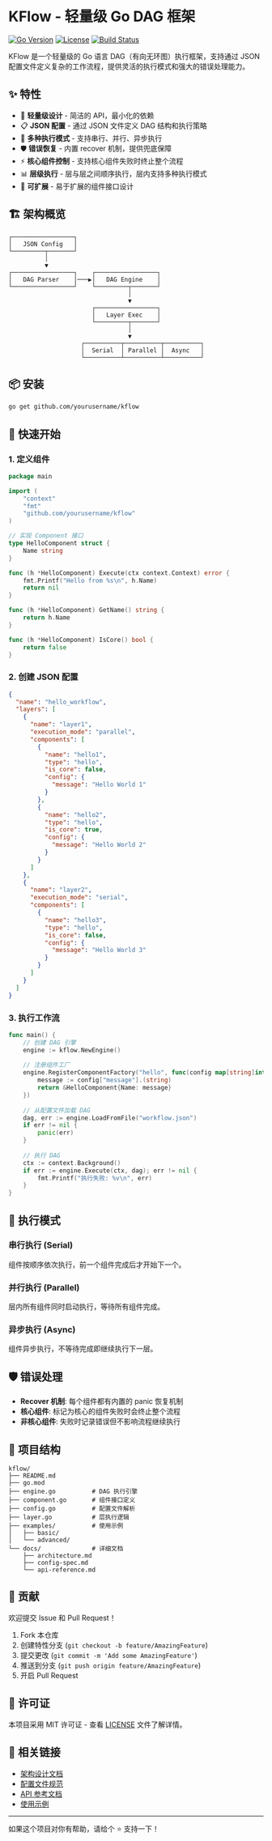 # KFlow - 轻量级 Go DAG 框架

[![Go Version](https://img.shields.io/badge/go-%3E%3D1.18-blue.svg)](https://golang.org/)
[![License](https://img.shields.io/badge/license-MIT-green.svg)](LICENSE)
[![Build Status](https://img.shields.io/badge/build-passing-brightgreen.svg)]()

KFlow 是一个轻量级的 Go 语言 DAG（有向无环图）执行框架，支持通过 JSON 配置文件定义复杂的工作流程，提供灵活的执行模式和强大的错误处理能力。

## ✨ 特性

- 🚀 **轻量级设计** - 简洁的 API，最小化的依赖
- 📋 **JSON 配置** - 通过 JSON 文件定义 DAG 结构和执行策略
- 🔄 **多种执行模式** - 支持串行、并行、异步执行
- 🛡️ **错误恢复** - 内置 recover 机制，提供兜底保障
- ⚡ **核心组件控制** - 支持核心组件失败时终止整个流程
- 📊 **层级执行** - 层与层之间顺序执行，层内支持多种执行模式
- 🔧 **可扩展** - 易于扩展的组件接口设计

## 🏗️ 架构概览

```
┌─────────────────┐
│   JSON Config   │
└─────────┬───────┘
          │
          ▼
┌─────────────────┐    ┌─────────────────┐
│   DAG Parser    │───▶│   DAG Engine    │
└─────────────────┘    └─────────┬───────┘
                                 │
                                 ▼
                       ┌─────────────────┐
                       │   Layer Exec    │
                       └─────────┬───────┘
                                 │
                                 ▼
                    ┌──────────┬──────────┬──────────┐
                    │  Serial  │ Parallel │  Async   │
                    └──────────┴──────────┴──────────┘
```

## 📦 安装

```bash
go get github.com/yourusername/kflow
```

## 🚀 快速开始

### 1. 定义组件

```go
package main

import (
    "context"
    "fmt"
    "github.com/yourusername/kflow"
)

// 实现 Component 接口
type HelloComponent struct {
    Name string
}

func (h *HelloComponent) Execute(ctx context.Context) error {
    fmt.Printf("Hello from %s\n", h.Name)
    return nil
}

func (h *HelloComponent) GetName() string {
    return h.Name
}

func (h *HelloComponent) IsCore() bool {
    return false
}
```

### 2. 创建 JSON 配置

```json
{
  "name": "hello_workflow",
  "layers": [
    {
      "name": "layer1",
      "execution_mode": "parallel",
      "components": [
        {
          "name": "hello1",
          "type": "hello",
          "is_core": false,
          "config": {
            "message": "Hello World 1"
          }
        },
        {
          "name": "hello2",
          "type": "hello",
          "is_core": true,
          "config": {
            "message": "Hello World 2"
          }
        }
      ]
    },
    {
      "name": "layer2",
      "execution_mode": "serial",
      "components": [
        {
          "name": "hello3",
          "type": "hello",
          "is_core": false,
          "config": {
            "message": "Hello World 3"
          }
        }
      ]
    }
  ]
}
```

### 3. 执行工作流

```go
func main() {
    // 创建 DAG 引擎
    engine := kflow.NewEngine()
    
    // 注册组件工厂
    engine.RegisterComponentFactory("hello", func(config map[string]interface{}) kflow.Component {
        message := config["message"].(string)
        return &HelloComponent{Name: message}
    })
    
    // 从配置文件加载 DAG
    dag, err := engine.LoadFromFile("workflow.json")
    if err != nil {
        panic(err)
    }
    
    // 执行 DAG
    ctx := context.Background()
    if err := engine.Execute(ctx, dag); err != nil {
        fmt.Printf("执行失败: %v\n", err)
    }
}
```

## 📖 执行模式

### 串行执行 (Serial)
组件按顺序依次执行，前一个组件完成后才开始下一个。

### 并行执行 (Parallel)
层内所有组件同时启动执行，等待所有组件完成。

### 异步执行 (Async)
组件异步执行，不等待完成即继续执行下一层。

## 🛡️ 错误处理

- **Recover 机制**: 每个组件都有内置的 panic 恢复机制
- **核心组件**: 标记为核心的组件失败时会终止整个流程
- **非核心组件**: 失败时记录错误但不影响流程继续执行

## 📁 项目结构

```
kflow/
├── README.md
├── go.mod
├── engine.go          # DAG 执行引擎
├── component.go       # 组件接口定义
├── config.go          # 配置文件解析
├── layer.go           # 层执行逻辑
├── examples/          # 使用示例
│   ├── basic/
│   └── advanced/
└── docs/              # 详细文档
    ├── architecture.md
    ├── config-spec.md
    └── api-reference.md
```

## 🤝 贡献

欢迎提交 Issue 和 Pull Request！

1. Fork 本仓库
2. 创建特性分支 (`git checkout -b feature/AmazingFeature`)
3. 提交更改 (`git commit -m 'Add some AmazingFeature'`)
4. 推送到分支 (`git push origin feature/AmazingFeature`)
5. 开启 Pull Request

## 📄 许可证

本项目采用 MIT 许可证 - 查看 [LICENSE](LICENSE) 文件了解详情。

## 🔗 相关链接

- [架构设计文档](docs/architecture.md)
- [配置文件规范](docs/config-spec.md)
- [API 参考文档](docs/api-reference.md)
- [使用示例](examples/)

---

如果这个项目对你有帮助，请给个 ⭐️ 支持一下！